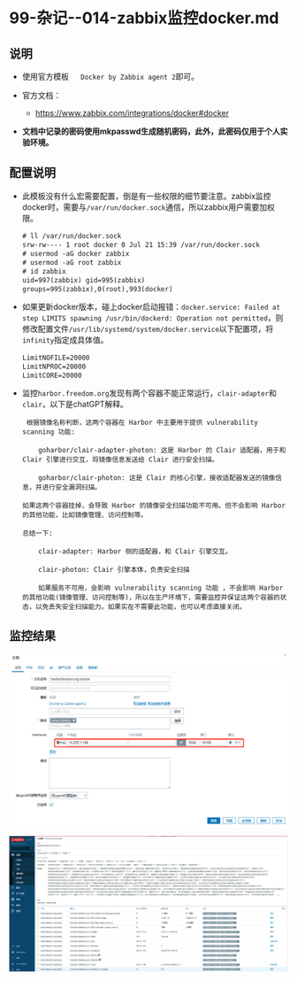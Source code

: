 # 99-杂记--014-zabbix监控docker.md


## 说明
- 使用官方模板`	Docker by Zabbix agent 2`即可。

- 官方文档：
  - https://www.zabbix.com/integrations/docker#docker

- **文档中记录的密码使用mkpasswd生成随机密码，此外，此密码仅用于个人实验环境。**


## 配置说明
- 此模板没有什么宏需要配置，倒是有一些权限的细节要注意。zabbix监控docker时，需要与`/var/run/docker.sock`通信，所以zabbix用户需要加权限。
  ```shell
  # ll /var/run/docker.sock
  srw-rw---- 1 root docker 0 Jul 21 15:39 /var/run/docker.sock
  # usermod -aG docker zabbix
  # usermod -aG root zabbix
  # id zabbix
  uid=997(zabbix) gid=995(zabbix) groups=995(zabbix),0(root),993(docker)
  ```
- 如果更新docker版本，碰上docker启动报错：`docker.service: Failed at step LIMITS spawning /usr/bin/dockerd: Operation not permitted`，则修改配置文件`/usr/lib/systemd/system/docker.service`以下配置项，将`infinity`指定成具体值。
  ```shell
  LimitNOFILE=20000
  LimitNPROC=20000
  LimitCORE=20000
  ```

- 监控`harbor.freedom.org`发现有两个容器不能正常运行，`clair-adapter`和`clair`，以下是chatGPT解释。
  ```
   根据镜像名称判断，这两个容器在 Harbor 中主要用于提供 vulnerability scanning 功能:
  
      goharbor/clair-adapter-photon: 这是 Harbor 的 Clair 适配器，用于和 Clair 引擎进行交互，将镜像信息发送给 Clair 进行安全扫描。
  
      goharbor/clair-photon: 这是 Clair 的核心引擎，接收适配器发送的镜像信息，并进行安全漏洞扫描。
  
  如果这两个容器挂掉，会导致 Harbor 的镜像安全扫描功能不可用。但不会影响 Harbor 的其他功能，比如镜像管理、访问控制等。
  
  总结一下:
  
      clair-adapter: Harbor 侧的适配器，和 Clair 引擎交互。
  
      clair-photon: Clair 引擎本体，负责安全扫描
  
      如果服务不可用，会影响 vulnerability scanning 功能 ，不会影响 Harbor 的其他功能(镜像管理、访问控制等)，所以在生产环境下，需要监控并保证这两个容器的状态，以免丢失安全扫描能力。如果实在不需要此功能，也可以考虑直接关闭。
  ```


## 监控结果
![zabbix-6.0-lts-创建docker监控主机.png](./images/zabbix-6.0-lts-创建docker监控主机.png)

![zabbix-6.0-lts-创建docker监控主机结果.png](./images/zabbix-6.0-lts-创建docker监控主机结果.png)